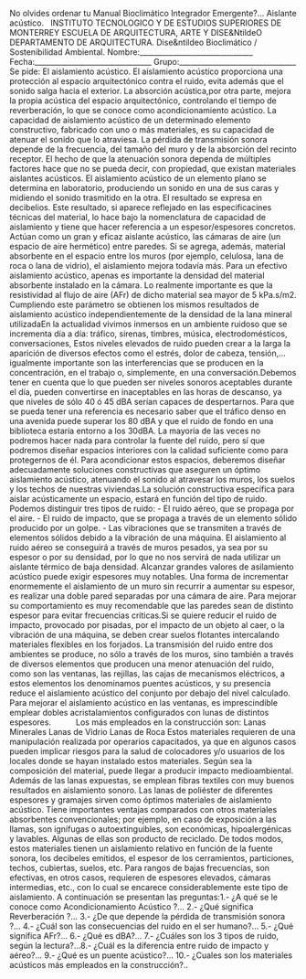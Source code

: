  No olvides ordenar tu Manual Bioclimático Integrador Emergente?... Aislante acústico.   INSTITUTO TECNOLOGICO Y DE ESTUDIOS SUPERIORES DE MONTERREY ESCUELA DE ARQUITECTURA, ARTE Y DISE&NtildeO DEPARTAMENTO DE ARQUITECTURA. Dise&ntildeo Bioclimático / Sostenibilidad Ambiental. Nombre:_______________________________ Fecha:________________________________ Grupo:________________________________ Se pide: El aislamiento acústico. El aislamiento acústico proporciona una protección al espacio arquitectónico contra el ruido, evita además que el sonido salga hacia el exterior. La absorción acústica,por otra parte, mejora la propia acústica del espacio arquitectónico, controlando el tiempo de reverberación, lo que se conoce como acondicionamiento acústico. La capacidad de aislamiento acústico de un determinado elemento constructivo, fabricado con uno o más materiales, es su capacidad de atenuar el sonido que lo atraviesa. La pérdida de transmisión sonora depende de la frecuencia, del tamaño del muro y de la absorción del recinto receptor. El hecho de que la atenuación sonora dependa de múltiples factores hace que no se pueda decir, con propiedad, que existan materiales aislantes acústicos. El aislamiento acústico de un elemento plano se determina en laboratorio, produciendo un sonido en una de sus caras y midiendo el sonido trasmitido en la otra. El resultado se expresa en decibelios. Este resultado, si aparece reflejado en las especificacines técnicas del material, lo hace bajo la nomenclatura de capacidad de aislamiento y tiene que hacer referencia a un espesor/espesores concretos. Actúan como un gran y eficaz aislante acústico, las cámaras de aire (un espacio de aire hermético) entre paredes. Si se agrega, además, material absorbente en el espacio entre los muros (por ejemplo, celulosa, lana de roca o lana de vidrio), el aislamiento mejora todavía más. Para un efectivo aislamiento acústico, apenas es importante la densidad del material absorbente instalado en la cámara. Lo realmente importante es que la resistividad al flujo de aire (AFr) de dicho material sea mayor de 5 kPa.s/m2. Cumpliendo este parámetro se obtienen los mismos resultados de aislamiento acústico independientemente de la densidad de la lana mineral utilizadaEn la actualidad vivimos inmersos en un ambiente ruidoso que se incrementa día a día: tráfico, sirenas, timbres, música, electrodomésticos, conversaciones, Estos niveles elevados de ruido pueden crear a la larga la aparición de diversos efectos como el estrés, dolor de cabeza, tensión,… igualmente importante son las interferencias que se producen en la concentración, en el trabajo o, simplemente, en una conversación.Debemos tener en cuenta que lo que pueden ser niveles sonoros aceptables durante el día, pueden convertirse en inaceptables en las horas de descanso, ya que niveles de sólo 40 ó 45 dBA serían capaces de despertarnos. Para que se pueda tener una referencia es necesario saber que el tráfico denso en una avenida puede superar los 80 dBA y que el ruido de fondo en una biblioteca estaría entorno a los 30dBA. La mayoría de las veces no podremos hacer nada para controlar la fuente del ruido, pero sí que podremos diseñar espacios interiores con la calidad suficiente como para protegernos de él. Para acondicionar estos espacios, deberemos diseñar adecuadamente soluciones constructivas que aseguren un óptimo aislamiento acústico, atenuando el sonido al atravesar los muros, los suelos y los techos de nuestras viviendas.La solución constructiva específica para aislar acústicamente un espacio, estará en función del tipo de ruido. Podemos distinguir tres tipos de ruido: - El ruido aéreo, que se propaga por el aire. - El ruido de impacto, que se propaga a través de un elemento sólido producido por un golpe. - Las vibraciones que se transmiten a través de elementos sólidos debido a la vibración de una máquina. El aislamiento al ruido aéreo se conseguirá a través de muros pesados, ya sea por su espesor o por su densidad, por lo que no nos servirá de nada utilizar un aislante térmico de baja densidad. Alcanzar grandes valores de asilamiento acústico puede exigir espesores muy notables. Una forma de incrementar enormemente el aislamiento de un muro sin recurrir a aumentar su espesor, es realizar una doble pared separadas por una cámara de aire. Para mejorar su comportamiento es muy recomendable que las paredes sean de distinto espesor para evitar frecuencias críticas.Si se quiere reducir el ruido de impacto, provocado por pisadas, por el impacto de un objeto al caer, o la vibración de una máquina, se deben crear suelos flotantes intercalando materiales flexibles en los forjados. La transmisión del ruido entre dos ambientes se produce, no sólo a través de los muros, sino también a través de diversos elementos que producen una menor atenuación del ruido, como son las ventanas, las rejillas, las cajas de mecanismos eléctricos, a estos elementos los denominamos puentes acústicos, y su presencia reduce el aislamiento acústico del conjunto por debajo del nivel calculado. Para mejorar el aislamiento acústico en las ventanas, es imprescindible emplear dobles acristalamientos configurados con lunas de distintos espesores.           Los más empleados en la construcción son: Lanas Minerales Lanas de Vidrio Lanas de Roca Estos materiales requieren de una manipulación realizada por operarios capacitados, ya que en algunos casos pueden implicar riesgos para la salud de colocadores y/o usuarios de los locales donde se hayan instalado estos materiales. Según sea la composición del material, puede llegar a producir impacto medioambiental. Además de las lanas expuestas, se emplean fibras textiles con muy buenos resultados en aislamiento sonoro. Las lanas de poliéster de diferentes espesores y gramajes sirven como óptimos materiales de aislamiento acústico. Tiene importantes ventajas comparados con otros materiales absorbentes convencionales; por ejemplo, en caso de exposición a las llamas, son ignífugas o autoextinguibles, son económicas, hipoalergénicas y lavables. Algunas de ellas son producto de reciclado. De todos modos, estos materiales tienen un aislamiento relativo en función de la fuente sonora, los decibeles emitidos, el espesor de los cerramientos, particiones, techos, cubiertas, suelos, etc. Para rangos de bajas frecuencias, son efectivas, en otros casos, requieren de espesores elevados, cámaras intermedias, etc., con lo cual se encarece considerablemente este tipo de aislamiento. A continuación se presentan las preguntas:1.- ¿A qué se le conoce como Acondicionamiento Acústico ?... 2.- ¿Qué significa Reverberación ?... 3.- ¿De que depende la pérdida de transmisión sonora ?... 4.- ¿Cuál son las consecuencias del ruido en el ser humano?... 5.- ¿Qué significa AFr?... 6.- ¿Qué es dBA?... 7.- ¿Cuáles son los 3 tipos de ruido, según la lectura?...8.- ¿Cuál es la diferencia entre ruido de impacto y aéreo?... 9.- ¿Qué es un puente acústico?... 10.- ¿Cuales son los materiales acústicos más empleados en la construcción?..   

